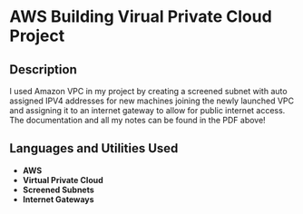 <h1>AWS Building Virual Private Cloud Project</h1>

<h2>Description</h2>
I used Amazon VPC in my project by creating a screened subnet with auto
assigned IPV4 addresses for new machines joining the newly launched VPC
and assigning it to an internet gateway to allow for public internet access.
The documentation and all my notes can be found in the PDF above!
<br />

<h2>Languages and Utilities Used</h2>

- <b>AWS</b> 
- <b>Virtual Private Cloud</b>
- <b>Screened Subnets</b>
- <b>Internet Gateways</b>
